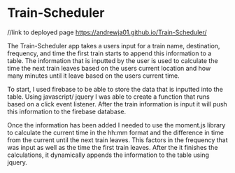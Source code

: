 # Train-Scheduler

//link to deployed page
https://andrewja01.github.io/Train-Scheduler/


The Train-Scheduler app takes a users input for a train name, destination, frequency, and time the first train starts to append this information to a table. The information that is inputted by the user is used to calculate the time the next train leaves based on the users current location and how many minutes until it leave based on the users current time. 

To start, I used firebase to be able to store the data that is inputted into the table. Using javascript/ jquery I was able to create a function that runs based on a click event listener. After the train information is input it will push this information to the firebase database. 

Once the information has been added I needed to use the moment.js library to calculate the current time in the hh:mm format and the difference in time from the current until the next train leaves. This factors in the frequency that was input as well as the time the first train leaves. After the it finishes the calculations, it dynamically appends the information to the table using jquery. 